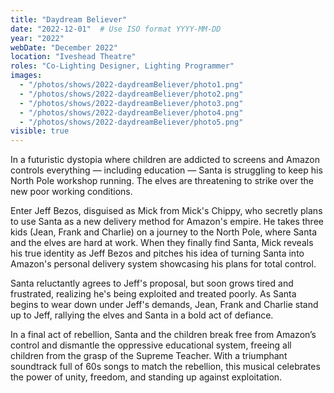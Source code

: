 ```yaml
---
title: "Daydream Believer"
date: "2022-12-01"  # Use ISO format YYYY-MM-DD
year: "2022"
webDate: "December 2022"
location: "Iveshead Theatre"
roles: "Co-Lighting Designer, Lighting Programmer"
images:
  - "/photos/shows/2022-daydreamBeliever/photo1.png"
  - "/photos/shows/2022-daydreamBeliever/photo2.png"
  - "/photos/shows/2022-daydreamBeliever/photo3.png"
  - "/photos/shows/2022-daydreamBeliever/photo4.png"
  - "/photos/shows/2022-daydreamBeliever/photo5.png"
visible: true
---
```

In a futuristic dystopia where children are addicted to screens and Amazon controls everything — including education — Santa is struggling to keep his North Pole workshop running. The elves are threatening to strike over the new poor working conditions.<br />

Enter Jeff Bezos, disguised as Mick from Mick's Chippy, who secretly plans to use Santa as a new delivery method for Amazon's empire. He takes three kids (Jean, Frank and Charlie) on a journey to the North Pole, where Santa and the elves are hard at work. When they finally find Santa, Mick reveals his true identity as Jeff Bezos and pitches his idea of turning Santa into Amazon's personal delivery system showcasing his plans for total control.<br />

Santa reluctantly agrees to Jeff's proposal, but soon grows tired and frustrated, realizing he's being exploited and treated poorly. As Santa begins to wear down under Jeff's demands, Jean, Frank and Charlie stand up to Jeff, rallying the elves and Santa in a bold act of defiance.<br />

In a final act of rebellion, Santa and the children break free from Amazon’s control and dismantle the oppressive educational system, freeing all children from the grasp of the Supreme Teacher. With a triumphant soundtrack full of 60s songs to match the rebellion, this musical celebrates the power of unity, freedom, and standing up against exploitation.<br />